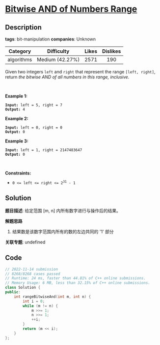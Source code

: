 # [Bitwise AND of Numbers Range](https://leetcode.com/problems/bitwise-and-of-numbers-range/description/)

## Description

**tags**: bit-manipulation
**companies**: Unknown

| Category | Difficulty | Likes | Dislikes |
| :------: | :--------: | :---: | :------: |
| algorithms | Medium (42.27%) | 2571 | 190 |

<p>Given two integers <code>left</code> and <code>right</code> that represent the range <code>[left, right]</code>, return <em>the bitwise AND of all numbers in this range, inclusive</em>.</p>

<p>&nbsp;</p>
<p><strong class="example">Example 1:</strong></p>

<pre><code><strong>Input:</strong> left = 5, right = 7
<strong>Output:</strong> 4</code></pre>

<p><strong class="example">Example 2:</strong></p>

<pre><code><strong>Input:</strong> left = 0, right = 0
<strong>Output:</strong> 0</code></pre>

<p><strong class="example">Example 3:</strong></p>

<pre><code><strong>Input:</strong> left = 1, right = 2147483647
<strong>Output:</strong> 0</code></pre>

<p>&nbsp;</p>
<p><strong>Constraints:</strong></p>

<ul>
	<li><code>0 &lt;= left &lt;= right &lt;= 2<sup>31</sup> - 1</code></li>
</ul>

## Solution

**题目描述**: 给定范围 [m, n] 内所有数字进行与操作后的结果。

**解题思路**

1. 结果数是该数字范围内所有的数的左边共同的 '1' 部分

**关联专题**: undefined

## Code

```cpp
// 2022-11-14 submission
// 8268/8268 cases passed
// Runtime: 24 ms, faster than 44.81% of C++ online submissions.
// Memory Usage: 6 MB, less than 32.15% of C++ online submissions.
class Solution {
public:
    int rangeBitwiseAnd(int m, int n) {
        int i = 0;
        while (m != n) {
            m >>= 1;
            n >>= 1;
            ++i;
        }
        return (m << i);
    }
};
```
